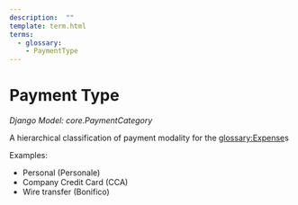 ```yaml
---
description:  ""
template: term.html
terms:
  - glossary:
    - PaymentType
---
```


# Payment Type

_Django Model: core.PaymentCategory_

A hierarchical classification of payment modality for the <glossary:Expense>s

Examples:

  - Personal (Personale)
  - Company Credit Card (CCA)
  - Wire transfer (Bonifico)
